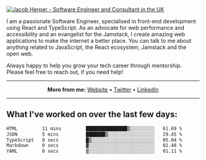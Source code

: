 [![Jacob Herper - Software Engineer and Consultant in the UK](https://res.cloudinary.com/jacobherper/image/upload/v1641506277/gh-image.png)](https://jacobherper.com/)

I am a passionate Software Engineer, specialised in front-end development using React and TypeScript. As an advocate for web performance and accessibility and an evangelist for the Jamstack, I create amazing web applications to make the internet a better place. You can talk to me about anything related to JavaScript, the React ecosystem, Jamstack and the open web.

Always happy to help you grow your tech career through mentorship. Please feel free to reach out, if you need help!

---

<p align="center">
  <strong>More from me:</strong> 
  <a href="https://jacobherper.com/">Website</a> •
  <a href="https://twitter.com/intent/follow?screen_name=jakeherp&tw_p=followbutton">Twitter</a> •
  <a href="https://www.linkedin.com/in/jacobherper/">LinkedIn</a>
</p>

---

## What I've worked on over the last few days:

<!--START_SECTION:waka-->

```txt
HTML         11 mins         ███████████████▒░░░░░░░░░   61.69 %
JSON         5 mins          ███████▒░░░░░░░░░░░░░░░░░   29.45 %
TypeScript   0 secs          █▒░░░░░░░░░░░░░░░░░░░░░░░   05.04 %
Markdown     0 secs          ▓░░░░░░░░░░░░░░░░░░░░░░░░   02.48 %
YAML         0 secs          ▒░░░░░░░░░░░░░░░░░░░░░░░░   01.11 %
```

<!--END_SECTION:waka-->
